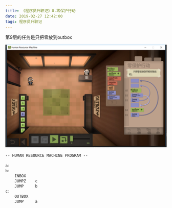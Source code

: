 ```yaml
---
title: 《程序员升职记》8.零保护行动
date: 2019-02-27 12:42:00
tags: 程序员升职记
---
```

第9层的任务是只把零放到outbox
<!-- more --> 
![](https://github.com/zkangHUST/Human-Resource-Machine/blob/master/pic/09%E9%9B%B6%E4%BF%9D%E6%8A%A4%E8%A1%8C%E5%8A%A8.png?raw=true)
```
-- HUMAN RESOURCE MACHINE PROGRAM --

a:
b:
    INBOX   
    JUMPZ    c
    JUMP     b
c:
    OUTBOX  
    JUMP     a

```
